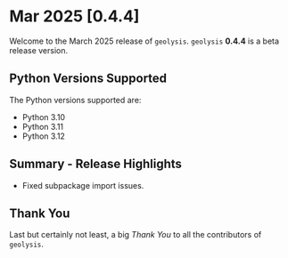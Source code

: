 # Mar 2025 [0.4.4]

Welcome to the March 2025 release of `geolysis`. `geolysis` **0.4.4** is a beta 
release version.

## Python Versions Supported

The Python versions supported are:

- Python 3.10
- Python 3.11
- Python 3.12

## Summary - Release Highlights

- Fixed subpackage import issues.

## Thank You

Last but certainly not least, a big _Thank You_ to all the contributors of
`geolysis`.
